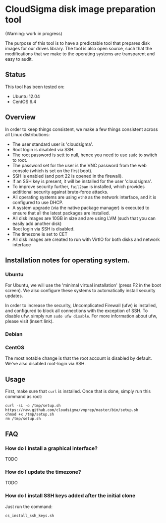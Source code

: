 # CloudSigma disk image preparation tool

(Warning: work in progress)

The purpose of this tool is to have a predictable tool that prepares disk images for our drives library. The tool is also open source, such that the modifications that we make to the operating systems are transparent and easy to audit.

## Status

This tool has been tested on:

 * Ubuntu 12.04
 * CentOS 6.4

## Overview

In order to keep things consistent, we make a few things consistent across all Linux distributions:

 * The user standard user is 'cloudsigma'.
 * Root login is disabled via SSH.
 * The root password is sett to null, hence you need to use `sudo` to switch to root.
 * The password set for the user is the VNC password from the web console (which is set on the first boot).
 * SSH is enabled (and port 22 is opened in the firewall).
 * If an SSH key is present, it will be installed for the user 'cloudsigma'.
 * To improve security further, `fail2ban` is installed, which provides additional security against brute-force attacks.
 * All operating systems are using `eth0` as the network interface, and it is configured to use DHCP.
 * A system upgrade (via the native package manager) is executed to ensure that all the latest packages are installed.
 * All disk images are 10GB in size and are using LVM (such that you can easily add another disk)
 * Root login via SSH is disabled.
 * The timezone is set to CET
 * All disk images are created to run with VirtIO for both disks and network interface

## Installation notes for operating system.

### Ubuntu
For Ubuntu, we will use the 'minimal virtual installation' (press F2 in the boot screen). We also configure these systems to automatically install security updates.

In order to increase the security, Uncomplicated Firewall (ufw) is installed, and configured to block all connections with the exception of SSH. To disable ufw, simply run `sudo ufw disable`. For more information about ufw, please visit (insert link).

### Debian

### CentOS
The most notable change is that the root account is disabled by default. We've also disabled root-login via SSH.

## Usage

First, make sure that `curl` is installed. Once that is done, simply run this command as root:

    curl -sL -o /tmp/setup.sh https://raw.github.com/cloudsigma/vmprep/master/bin/setup.sh
    chmod +x /tmp/setup.sh
    rm /tmp/setup.sh

## FAQ

### How do I install a graphical interface?
TODO

### How do I update the timezone?
TODO

### How do I install SSH keys added after the initial clone

Just run the command:

    cs_install_ssh_keys.sh

